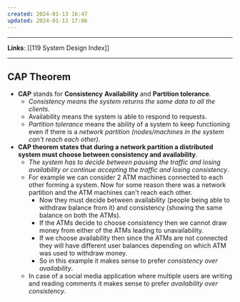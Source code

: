 ```yaml
---
created: 2024-01-13 16:47
updated: 2024-01-13 17:06
---
```

---
**Links**: [[119 System Design Index]]

---
## CAP Theorem
- **CAP** stands for **Consistency** **Availability** and **Partition tolerance**.
	- *Consistency means the system returns the same data to all the clients*.
	- Availability means the system is able to respond to requests.
	- *Partition tolerance* means the ability of a system to keep functioning even if there is a *network partition (nodes/machines in the system can't reach each other)*.
- **CAP theorem states that during a network partition a distributed system must choose between consistency and availability**.
	- *The system has to decide between pausing the traffic and losing availability or continue accepting the traffic and losing consistency*.
	- For example we can consider 2 ATM machines connected to each other forming a system. Now for some reason there was a network partition and the ATM machines can't reach each other. 
		- Now they must decide between availability (people being able to withdraw balance from it) and consistency (showing the same balance on both the ATMs). 
		- If the ATMs decide to choose consistency then we cannot draw money from either of the ATMs leading to unavailability. 
		- If we choose availability then since the ATMs are not connected they will have different user balances depending on which ATM was used to withdraw money.
		- So in this example it makes sense to prefer *consistency over availability*.
	- In case of a social media application where multiple users are writing and reading comments it makes sense to prefer *availability over consistency*.
